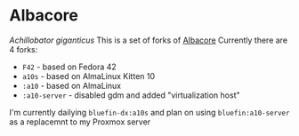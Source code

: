 # Albacore
*Achillobator giganticus*
This is a set of forks of [Albacore](https://github.com/hanthor/bluefin-lts)
Currently there are 4 forks:
- `F42` - based on Fedora 42
- `a10s` - based on AlmaLinux Kitten 10
- `:a10` - based on AlmaLinux
- `:a10-server` - disabled gdm and added "virtualization host"

I'm currently dailying `bluefin-dx:a10s` and plan on using `bluefin:a10-server` as a replacemnt to my Proxmox server
